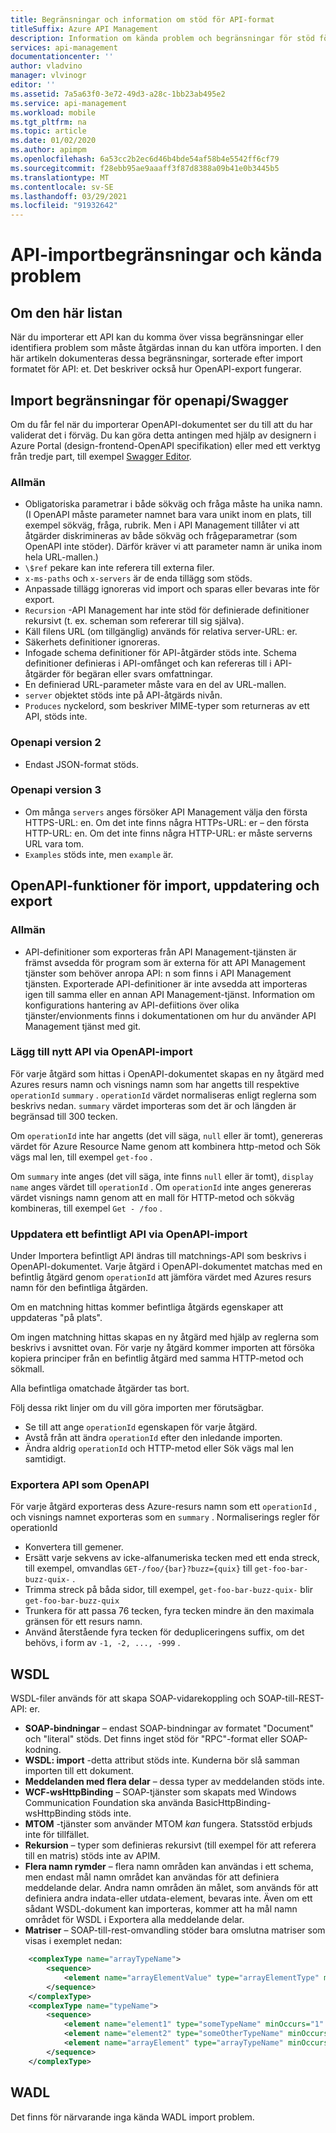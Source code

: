 ```yaml
---
title: Begränsningar och information om stöd för API-format
titleSuffix: Azure API Management
description: Information om kända problem och begränsningar för stöd för Open API, WSDL och WADL-format i Azure API Management.
services: api-management
documentationcenter: ''
author: vladvino
manager: vlvinogr
editor: ''
ms.assetid: 7a5a63f0-3e72-49d3-a28c-1bb23ab495e2
ms.service: api-management
ms.workload: mobile
ms.tgt_pltfrm: na
ms.topic: article
ms.date: 01/02/2020
ms.author: apimpm
ms.openlocfilehash: 6a53cc2b2ec6d46b4bde54af58b4e5542ff6cf79
ms.sourcegitcommit: f28ebb95ae9aaaff3f87d8388a09b41e0b3445b5
ms.translationtype: MT
ms.contentlocale: sv-SE
ms.lasthandoff: 03/29/2021
ms.locfileid: "91932642"
---
```

# <a name="api-import-restrictions-and-known-issues"></a>API-importbegränsningar och kända problem

## <a name="about-this-list"></a>Om den här listan

När du importerar ett API kan du komma över vissa begränsningar eller identifiera problem som måste åtgärdas innan du kan utföra importen. I den här artikeln dokumenteras dessa begränsningar, sorterade efter import formatet för API: et. Det beskriver också hur OpenAPI-export fungerar.

## <a name="openapiswagger-import-limitations"></a><a name="open-api"> </a>Import begränsningar för openapi/Swagger

Om du får fel när du importerar OpenAPI-dokumentet ser du till att du har validerat det i förväg. Du kan göra detta antingen med hjälp av designern i Azure Portal (design-frontend-OpenAPI specifikation) eller med ett verktyg från tredje part, till exempel <a href="https://editor.swagger.io">Swagger Editor</a>.

### <a name="general"></a><a name="open-api-general"> </a>Allmän

-   Obligatoriska parametrar i både sökväg och fråga måste ha unika namn. (I OpenAPI måste parameter namnet bara vara unikt inom en plats, till exempel sökväg, fråga, rubrik. Men i API Management tillåter vi att åtgärder diskrimineras av både sökväg och frågeparametrar (som OpenAPI inte stöder). Därför kräver vi att parameter namn är unika inom hela URL-mallen.)
-   `\$ref` pekare kan inte referera till externa filer.
-   `x-ms-paths` och `x-servers` är de enda tillägg som stöds.
-   Anpassade tillägg ignoreras vid import och sparas eller bevaras inte för export.
-   `Recursion` -API Management har inte stöd för definierade definitioner rekursivt (t. ex. scheman som refererar till sig själva).
-   Käll filens URL (om tillgänglig) används för relativa server-URL: er.
-   Säkerhets definitioner ignoreras.
-   Infogade schema definitioner för API-åtgärder stöds inte. Schema definitioner definieras i API-omfånget och kan refereras till i API-åtgärder för begäran eller svars omfattningar.
-   En definierad URL-parameter måste vara en del av URL-mallen.
-   `server` objektet stöds inte på API-åtgärds nivån.
-   `Produces` nyckelord, som beskriver MIME-typer som returneras av ett API, stöds inte. 

### <a name="openapi-version-2"></a><a name="open-api-v2"> </a>Openapi version 2

-   Endast JSON-format stöds.

### <a name="openapi-version-3"></a><a name="open-api-v3"> </a>Openapi version 3

-   Om många `servers` anges försöker API Management välja den första HTTPS-URL: en. Om det inte finns några HTTPs-URL: er – den första HTTP-URL: en. Om det inte finns några HTTP-URL: er måste serverns URL vara tom.
-   `Examples` stöds inte, men `example` är.

## <a name="openapi-import-update-and-export-mechanisms"></a>OpenAPI-funktioner för import, uppdatering och export

### <a name="general"></a><a name="open-import-export-general"> </a>Allmän

-   API-definitioner som exporteras från API Management-tjänsten är främst avsedda för program som är externa för att API Management tjänster som behöver anropa API: n som finns i API Management tjänsten. Exporterade API-definitioner är inte avsedda att importeras igen till samma eller en annan API Management-tjänst. Information om konfigurations hantering av API-defiitions över olika tjänster/envionments finns i dokumentationen om hur du använder API Management tjänst med git. 

### <a name="add-new-api-via-openapi-import"></a>Lägg till nytt API via OpenAPI-import

För varje åtgärd som hittas i OpenAPI-dokumentet skapas en ny åtgärd med Azures resurs namn och visnings namn som har angetts till respektive `operationId` `summary` . `operationId` värdet normaliseras enligt reglerna som beskrivs nedan. `summary` värdet importeras som det är och längden är begränsad till 300 tecken.

Om `operationId` inte har angetts (det vill säga, `null` eller är tomt), genereras värdet för Azure Resource Name genom att kombinera http-metod och Sök vägs mal len, till exempel `get-foo` .

Om `summary` inte anges (det vill säga, inte finns `null` eller är tomt), `display name` anges värdet till `operationId` . Om `operationId` inte anges genereras värdet visnings namn genom att en mall för HTTP-metod och sökväg kombineras, till exempel `Get - /foo` .

### <a name="update-an-existing-api-via-openapi-import"></a>Uppdatera ett befintligt API via OpenAPI-import

Under Importera befintligt API ändras till matchnings-API som beskrivs i OpenAPI-dokumentet. Varje åtgärd i OpenAPI-dokumentet matchas med en befintlig åtgärd genom `operationId` att jämföra värdet med Azures resurs namn för den befintliga åtgärden.

Om en matchning hittas kommer befintliga åtgärds egenskaper att uppdateras "på plats".

Om ingen matchning hittas skapas en ny åtgärd med hjälp av reglerna som beskrivs i avsnittet ovan. För varje ny åtgärd kommer importen att försöka kopiera principer från en befintlig åtgärd med samma HTTP-metod och sökmall.

Alla befintliga omatchade åtgärder tas bort.

Följ dessa rikt linjer om du vill göra importen mer förutsägbar.

- Se till att ange `operationId` egenskapen för varje åtgärd.
- Avstå från att ändra `operationId` efter den inledande importen.
- Ändra aldrig `operationId` och HTTP-metod eller Sök vägs mal len samtidigt.

### <a name="export-api-as-openapi"></a>Exportera API som OpenAPI

För varje åtgärd exporteras dess Azure-resurs namn som ett `operationId` , och visnings namnet exporteras som en `summary` .
Normaliserings regler för operationId

- Konvertera till gemener.
- Ersätt varje sekvens av icke-alfanumeriska tecken med ett enda streck, till exempel, omvandlas `GET-/foo/{bar}?buzz={quix}` till `get-foo-bar-buzz-quix-` .
- Trimma streck på båda sidor, till exempel, `get-foo-bar-buzz-quix-` blir `get-foo-bar-buzz-quix`
- Trunkera för att passa 76 tecken, fyra tecken mindre än den maximala gränsen för ett resurs namn.
- Använd återstående fyra tecken för dedupliceringens suffix, om det behövs, i form av `-1, -2, ..., -999` .


## <a name="wsdl"></a><a name="wsdl"> </a>WSDL

WSDL-filer används för att skapa SOAP-vidarekoppling och SOAP-till-REST-API: er.

-   **SOAP-bindningar** – endast SOAP-bindningar av formatet "Document" och "literal" stöds. Det finns inget stöd för "RPC"-format eller SOAP-kodning.
-   **WSDL: import** -detta attribut stöds inte. Kunderna bör slå samman importen till ett dokument.
-   **Meddelanden med flera delar** – dessa typer av meddelanden stöds inte.
-   **WCF-wsHttpBinding** – SOAP-tjänster som skapats med Windows Communication Foundation ska använda BasicHttpBinding-wsHttpBinding stöds inte.
-   **MTOM** -tjänster som använder MTOM <em>kan</em> fungera. Statsstöd erbjuds inte för tillfället.
-   **Rekursion** – typer som definieras rekursivt (till exempel för att referera till en matris) stöds inte av APIM.
-   **Flera namn rymder** – flera namn områden kan användas i ett schema, men endast mål namn området kan användas för att definiera meddelande delar. Andra namn områden än målet, som används för att definiera andra indata-eller utdata-element, bevaras inte. Även om ett sådant WSDL-dokument kan importeras, kommer att ha mål namn området för WSDL i Exportera alla meddelande delar.
-   **Matriser** – SOAP-till-rest-omvandling stöder bara omslutna matriser som visas i exemplet nedan:

```xml
    <complexType name="arrayTypeName">
        <sequence>
            <element name="arrayElementValue" type="arrayElementType" minOccurs="0" maxOccurs="unbounded"/>
        </sequence>
    </complexType>
    <complexType name="typeName">
        <sequence>
            <element name="element1" type="someTypeName" minOccurs="1" maxOccurs="1"/>
            <element name="element2" type="someOtherTypeName" minOccurs="0" maxOccurs="1" nillable="true"/>
            <element name="arrayElement" type="arrayTypeName" minOccurs="1" maxOccurs="1"/>
        </sequence>
    </complexType>
```

## <a name="wadl"></a><a name="wadl"> </a>WADL

Det finns för närvarande inga kända WADL import problem.
